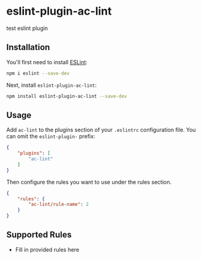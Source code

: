 # eslint-plugin-ac-lint

test eslint plugin

## Installation

You'll first need to install [ESLint](https://eslint.org/):

```sh
npm i eslint --save-dev
```

Next, install `eslint-plugin-ac-lint`:

```sh
npm install eslint-plugin-ac-lint --save-dev
```

## Usage

Add `ac-lint` to the plugins section of your `.eslintrc` configuration file. You can omit the `eslint-plugin-` prefix:

```json
{
    "plugins": [
        "ac-lint"
    ]
}
```


Then configure the rules you want to use under the rules section.

```json
{
    "rules": {
        "ac-lint/rule-name": 2
    }
}
```

## Supported Rules

* Fill in provided rules here


